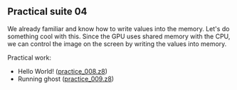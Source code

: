 ## Practical suite 04

We already familiar and know how to write values into the memory. Let's do something cool with this.
Since the GPU uses shared memory with the CPU, we can control the image on the screen by writing the values into memory.


Practical work:

* Hello World! ([practice_008.z8](https://sergeymakeev.github.io/z8/index.html?ls=z8_008&code=https://raw.githubusercontent.com/SergeyMakeev/z8/master/practice/practice_008.z8))
* Running ghost ([practice_009.z8](https://sergeymakeev.github.io/z8/index.html?ls=z8_009&code=https://raw.githubusercontent.com/SergeyMakeev/z8/master/practice/practice_009.z8))

